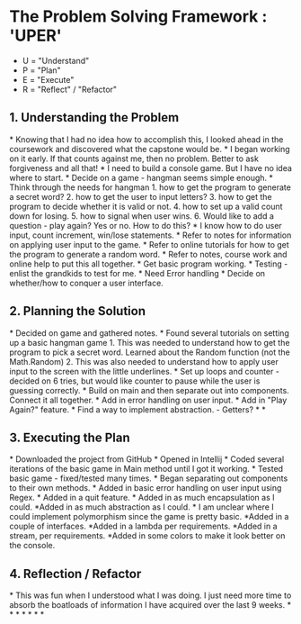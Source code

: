 <h1>The Problem Solving Framework : 'UPER'</h1>

* U = "Understand"
* P = "Plan"
* E = "Execute"
* R = "Reflect" / "Refactor"

<h2>1. Understanding the Problem</h2>
* Knowing that I had no idea how to accomplish this, I looked ahead in the coursework and discovered what the capstone would be.
* I began working on it early. If that counts against me, then no problem. Better to ask forgiveness and all that!
* I need to build a console game. But I have no idea where to start.
* Decide on a game - hangman seems simple enough.
* Think through the needs for hangman
	1. how to get the program to generate a secret word?
	2. how to get the user to input letters?
	3. how to get the program to decide whether it is valid or not.
	4. how to set up a valid count down for losing.
	5. how to signal when user wins.
	6. Would like to add a question - play again? Yes or no. How to do this?
* I know how to do user input, count increment, win/lose statements.
* Refer to notes for information on applying user input to the game.
* Refer to online tutorials for how to get the program to generate a random word.
* Refer to notes, course work and online help to put this all together.
* Get basic program working.
* Testing - enlist the grandkids to test for me.
* Need Error handling
* Decide on whether/how to conquer a user interface.
<h2>
    2. Planning the Solution
</h2>
* Decided on game and gathered notes.
* Found several tutorials on setting up a basic hangman game
	1. This was needed to understand how to get the program to pick a secret word. Learned about the Random function (not the Math.Random)
	2. This was also needed to understand how to apply user input to the screen with the little underlines.
* Set up loops and counter - decided on 6 tries, but would like counter to pause while the user is guessing correctly.
* Build on main and then separate out into components. Connect it all together.
* Add in error handling on user input.
* Add in "Play Again?" feature.
* Find a way to implement abstraction. - Getters?
*
*
<h2>
    3. Executing the Plan
</h2>
* Downloaded the project from GitHub
* Opened in Intellij
* Coded several iterations of the basic game in Main method until I got it working.
* Tested basic game - fixed/tested many times.
* Began separating out components to their own methods.
* Added in basic error handling on user input using Regex.
* Added in a quit feature. 
* Added in as much encapsulation as I could.
*Added in as much abstraction as I could.
* I am unclear where I could implement polymorphism since the game is pretty basic.
*Added in a couple of interfaces.
*Added in a lambda per requirements.
*Added in a stream, per requirements.
*Added in some colors to make it look better on the console.
<h2>
    4. Reflection / Refactor
</h2>
* This was fun when I understood what I was doing. I just need more time to absorb the boatloads of information I have acquired over the last 9 weeks.
*
*
*
*
*
*
*